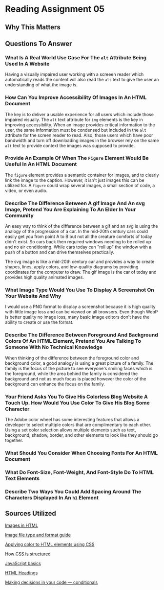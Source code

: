 # Reading Assignment 05

## Why This Matters

## Questions To Answer

### What Is A Real World Use Case For The `alt` Attribute Being Used In A Website

Having a visually impaired user working with a screeen reader which automatically reads the content will also read the `alt` text to give the user an understanding of what the image is.

### How Can You Improve Accessibility Of Images In An HTML Document

The key is to deliver a usable experience for all users which include those impaired visually. The `alt` text attribute for `img` elements is the key in improving accessibility. When an image provides critical information to the user, the same information must be condensed but included in the `alt` attribute for the screen reader to read. Also, those users which have poor bandwidth and turn off downloading images in the browser rely on the same `alt` text to provide context the images was supposed to provide.

### Provide An Example Of When The `Figure` Element Would Be Useful In An HTML Document

The `figure` element provides a semantic container for images, and to clearly link the image to the caption. However, it isn't just images this can be utilized for. A `figure` could wrap several images, a small section of code, a video, or even audio.

### Describe The Difference Between A gif Image And An svg Image, Pretend You Are Explaining To An Elder In Your Community

An easy way to think of the difference between a gif and an svg is using the analogy of the progression of a car.  In the mid-20th century cars could easily get you from point A to B but not all the creature comforts of today didn't exist. So cars back then required windows needing to be rolled up and no air conditioning.  While cars today can "roll up" the window with a push of a button and can drive themselves practically. 

The svg image is like a mid-20th century car and provides a way to create shapes, lines, apply colors, and low-quality diagrams by providing coordinates for the computer to draw.  The gif image is the car of today and provides high quality animated images.

### What Image Type Would You Use To Display A Screenshot On Your Website And Why

I would use a PNG format to display a screenshot because it is high quality with little image loss and can be viewed on all browsers.  Even though WebP is better quality no image loss, many basic image editors don't have the ability to create or use the format.

### Describe The Difference Between Foreground And Background Colors Of An HTML Element, Pretend You Are Talking To Someone With No Technical Knowledge

When thinking of the difference between the foreground color and background color, a good analogy is using a great picture of a family. The family is the focus of the picture to see everyone's smiling faces which is the foreground, while the area behind the family is considered the background and not as much focus is placed however the color of the background can enhance the focus on the family.

### Your Friend Asks You To Give His Colorless Blog Website A Touch Up. How Would You Use Color To Give His Blog Some Character

The Adobe color wheel has some interesting features that allows a developer to select multiple colors that are complimentary to each other. Using a set color selection allows multiple elements such as text, background, shadow, border, and other elements to look like they should go together.

### What Should You Consider When Choosing Fonts For An HTML Document

### What Do Font-Size, Font-Weight, And Font-Style Do To HTML Text Elements

### Describe Two Ways You Could Add Spacing Around The Characters Displayed In An `h1` Element

## Sources Utilized

[Images in HTML](https://developer.mozilla.org/en-US/docs/Learn/HTML/Multimedia_and_embedding/Images_in_HTML)

[Image file type and format guide](https://developer.mozilla.org/en-US/docs/Web/Media/Formats/Image_types)

[Applying color to HTML elements using CSS](https://developer.mozilla.org/en-US/docs/Web/CSS/CSS_Colors/Applying_color)





[How CSS is structured](https://developer.mozilla.org/en-US/docs/Learn/CSS/First_steps/How_CSS_is_structured)

[JavaScript basics](https://developer.mozilla.org/en-US/docs/Learn/Getting_started_with_the_web/JavaScript_basics)

[HTML Headings](https://www.w3schools.com/html/html_headings.asp)

[Making decisions in your code — conditionals](https://developer.mozilla.org/en-US/docs/Learn/JavaScript/Building_blocks/conditionals)
